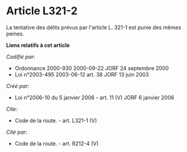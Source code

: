 # Article L321-2

La tentative des délits prévus par l'article L. 321-1 est punie des mêmes peines.

**Liens relatifs à cet article**

_Codifié par_:

  - Ordonnance 2000-930 2000-09-22 JORF 24 septembre 2000
  - Loi n°2003-495 2003-06-12 art. 38 JORF 13 juin 2003

_Créé par_:

  - Loi n°2006-10 du 5 janvier 2006 - art. 11 (V) JORF 6 janvier 2006

_Cite_:

  - Code de la route. - art. L321-1 (V)

_Cité par_:

  - Code de la route. - art. R212-4 (V)
